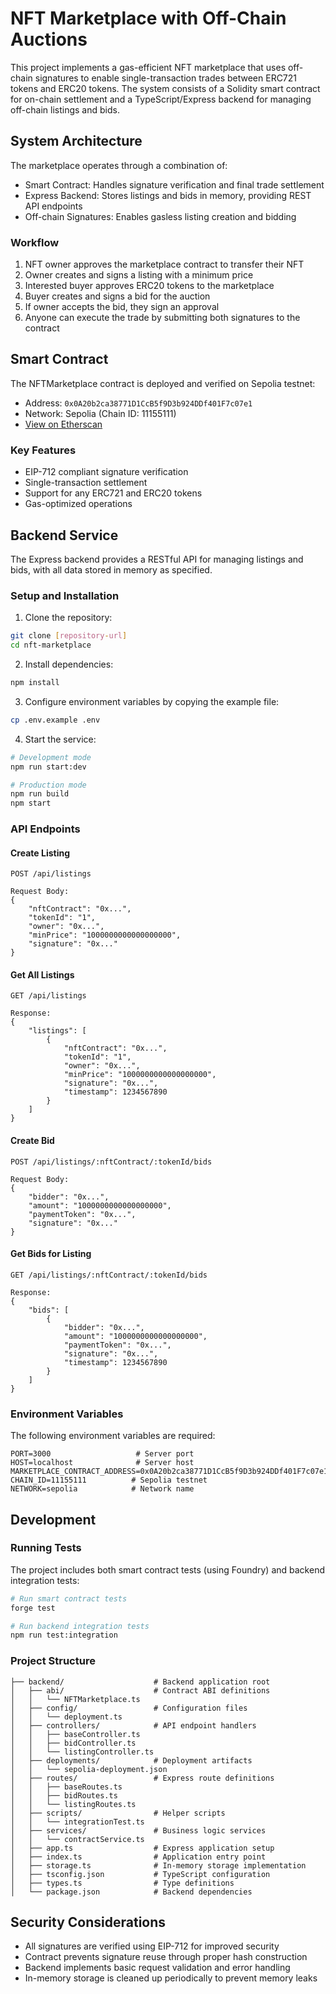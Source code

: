 # NFT Marketplace with Off-Chain Auctions

This project implements a gas-efficient NFT marketplace that uses off-chain signatures to enable single-transaction trades between ERC721 tokens and ERC20 tokens. The system consists of a Solidity smart contract for on-chain settlement and a TypeScript/Express backend for managing off-chain listings and bids.

## System Architecture

The marketplace operates through a combination of:

- Smart Contract: Handles signature verification and final trade settlement
- Express Backend: Stores listings and bids in memory, providing REST API endpoints
- Off-chain Signatures: Enables gasless listing creation and bidding

### Workflow

1. NFT owner approves the marketplace contract to transfer their NFT
2. Owner creates and signs a listing with a minimum price
3. Interested buyer approves ERC20 tokens to the marketplace
4. Buyer creates and signs a bid for the auction
5. If owner accepts the bid, they sign an approval
6. Anyone can execute the trade by submitting both signatures to the contract

## Smart Contract

The NFTMarketplace contract is deployed and verified on Sepolia testnet:

- Address: `0x0A20b2ca38771D1CcB5f9D3b924DDf401F7c07e1`
- Network: Sepolia (Chain ID: 11155111)
- [View on Etherscan](https://sepolia.etherscan.io/address/0x0A20b2ca38771D1CcB5f9D3b924DDf401F7c07e1)

### Key Features

- EIP-712 compliant signature verification
- Single-transaction settlement
- Support for any ERC721 and ERC20 tokens
- Gas-optimized operations

## Backend Service

The Express backend provides a RESTful API for managing listings and bids, with all data stored in memory as specified.

### Setup and Installation

1. Clone the repository:
```bash
git clone [repository-url]
cd nft-marketplace
```

2. Install dependencies:
```bash
npm install
```

3. Configure environment variables by copying the example file:
```bash
cp .env.example .env
```

4. Start the service:
```bash
# Development mode
npm run start:dev

# Production mode
npm run build
npm start
```

### API Endpoints

#### Create Listing
```
POST /api/listings

Request Body:
{
    "nftContract": "0x...",
    "tokenId": "1",
    "owner": "0x...",
    "minPrice": "1000000000000000000",
    "signature": "0x..."
}
```

#### Get All Listings
```
GET /api/listings

Response:
{
    "listings": [
        {
            "nftContract": "0x...",
            "tokenId": "1",
            "owner": "0x...",
            "minPrice": "1000000000000000000",
            "signature": "0x...",
            "timestamp": 1234567890
        }
    ]
}
```

#### Create Bid
```
POST /api/listings/:nftContract/:tokenId/bids

Request Body:
{
    "bidder": "0x...",
    "amount": "1000000000000000000",
    "paymentToken": "0x...",
    "signature": "0x..."
}
```

#### Get Bids for Listing
```
GET /api/listings/:nftContract/:tokenId/bids

Response:
{
    "bids": [
        {
            "bidder": "0x...",
            "amount": "1000000000000000000",
            "paymentToken": "0x...",
            "signature": "0x...",
            "timestamp": 1234567890
        }
    ]
}
```

### Environment Variables

The following environment variables are required:

```
PORT=3000                   # Server port
HOST=localhost              # Server host
MARKETPLACE_CONTRACT_ADDRESS=0x0A20b2ca38771D1CcB5f9D3b924DDf401F7c07e1
CHAIN_ID=11155111          # Sepolia testnet
NETWORK=sepolia            # Network name
```

## Development

### Running Tests

The project includes both smart contract tests (using Foundry) and backend integration tests:

```bash
# Run smart contract tests
forge test

# Run backend integration tests
npm run test:integration
```

### Project Structure

```
├── backend/                    # Backend application root
│   ├── abi/                    # Contract ABI definitions
│   │   └── NFTMarketplace.ts
│   ├── config/                 # Configuration files
│   │   └── deployment.ts
│   ├── controllers/            # API endpoint handlers
│   │   ├── baseController.ts
│   │   ├── bidController.ts
│   │   └── listingController.ts
│   ├── deployments/            # Deployment artifacts
│   │   └── sepolia-deployment.json
│   ├── routes/                 # Express route definitions
│   │   ├── baseRoutes.ts
│   │   ├── bidRoutes.ts
│   │   └── listingRoutes.ts
│   ├── scripts/                # Helper scripts
│   │   └── integrationTest.ts
│   ├── services/               # Business logic services
│   │   └── contractService.ts
│   ├── app.ts                  # Express application setup
│   ├── index.ts                # Application entry point
│   ├── storage.ts              # In-memory storage implementation
│   ├── tsconfig.json           # TypeScript configuration
│   ├── types.ts                # Type definitions
│   └── package.json            # Backend dependencies
```

## Security Considerations

- All signatures are verified using EIP-712 for improved security
- Contract prevents signature reuse through proper hash construction
- Backend implements basic request validation and error handling
- In-memory storage is cleaned up periodically to prevent memory leaks
